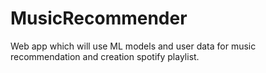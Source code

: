 # MusicRecommender
Web app which will use ML models and user data for music recommendation and creation spotify playlist.
